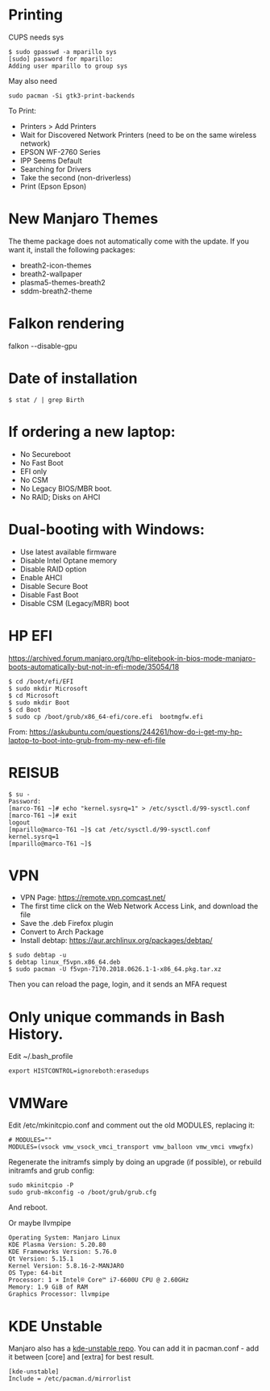 # Printing

CUPS needs sys
```
$ sudo gpasswd -a mparillo sys
[sudo] password for mparillo: 
Adding user mparillo to group sys
```
May also need
```
sudo pacman -Si gtk3-print-backends
```
To Print:

 * Printers > Add Printers
 * Wait for Discovered Network Printers (need to be on the same wireless network)
 * EPSON WF-2760 Series
 * IPP Seems Default
 * Searching for Drivers
 * Take the second (non-driverless)
 * Print (Epson Epson)

# New Manjaro Themes
The theme package does not automatically come with the update. If you want it, install the following packages:

 * breath2-icon-themes
 * breath2-wallpaper
 * plasma5-themes-breath2
 * sddm-breath2-theme

# Falkon rendering

falkon --disable-gpu

# Date of installation
```
$ stat / | grep Birth
```

# If ordering a new laptop:
 * No Secureboot
 * No Fast Boot
 * EFI only
 * No CSM
 * No Legacy BIOS/MBR boot.
 * No RAID; Disks on AHCI

# Dual-booting with Windows:
 * Use latest available firmware
 * Disable Intel Optane memory
 * Disable RAID option
 * Enable AHCI
 * Disable Secure Boot
 * Disable Fast Boot
 * Disable CSM (Legacy/MBR) boot

# HP EFI
https://archived.forum.manjaro.org/t/hp-elitebook-in-bios-mode-manjaro-boots-automatically-but-not-in-efi-mode/35054/18
```
$ cd /boot/efi/EFI
$ sudo mkdir Microsoft
$ cd Microsoft
$ sudo mkdir Boot
$ cd Boot
$ sudo cp /boot/grub/x86_64-efi/core.efi  bootmgfw.efi
```
From: https://askubuntu.com/questions/244261/how-do-i-get-my-hp-laptop-to-boot-into-grub-from-my-new-efi-file

# REISUB
```
$ su -
Password: 
[marco-T61 ~]# echo "kernel.sysrq=1" > /etc/sysctl.d/99-sysctl.conf
[marco-T61 ~]# exit
logout
[mparillo@marco-T61 ~]$ cat /etc/sysctl.d/99-sysctl.conf
kernel.sysrq=1
[mparillo@marco-T61 ~]$ 
```


# VPN
 * VPN Page: https://remote.vpn.comcast.net/
 * The first time click on the Web Network Access Link, and download the file 
 * Save the .deb Firefox plugin
 * Convert to Arch Package
 * Install debtap: https://aur.archlinux.org/packages/debtap/
```
$ sudo debtap -u
$ debtap linux_f5vpn.x86_64.deb
$ sudo pacman -U f5vpn-7170.2018.0626.1-1-x86_64.pkg.tar.xz
```
Then you can reload the page, login, and it sends an MFA request

# Only unique commands in Bash History.

Edit ~/.bash_profile
```
export HISTCONTROL=ignoreboth:erasedups
```

# VMWare

Edit /etc/mkinitcpio.conf and comment out the old MODULES, replacing it:
```
# MODULES=""
MODULES=(vsock vmw_vsock_vmci_transport vmw_balloon vmw_vmci vmwgfx)
```
Regenerate the initramfs simply by doing an upgrade (if possible), or rebuild initramfs and grub config:
```
sudo mkinitcpio -P
sudo grub-mkconfig -o /boot/grub/grub.cfg
```
And reboot.

Or maybe llvmpipe

```
Operating System: Manjaro Linux
KDE Plasma Version: 5.20.80
KDE Frameworks Version: 5.76.0
Qt Version: 5.15.1
Kernel Version: 5.8.16-2-MANJARO
OS Type: 64-bit
Processor: 1 × Intel® Core™ i7-6600U CPU @ 2.60GHz
Memory: 1.9 GiB of RAM
Graphics Processor: llvmpipe
```

# KDE Unstable

Manjaro also has a [kde-unstable repo](https://forum.manjaro.org/t/how-can-i-get-kde-unstable-repository-on-manjaro/79319/4). You can add it in pacman.conf - add it between [core] and [extra] for best result.

```
[kde-unstable]
Include = /etc/pacman.d/mirrorlist
```
